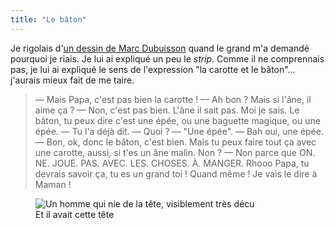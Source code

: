 ```yaml
---
title: "Le bâton"
---
```


Je rigolais d'[un dessin de Marc Dubuisson](http://absurdo.lapin.org/index.php?number=86#strips "&quot;Ab Absurdo - La carotte et le bâton&quot;, Marc Dubuisson") quand le grand m'a demandé pourquoi je riais. Je lui ai expliqué un peu le _strip_. Comme il ne comprennais pas, je lui ai expliqué le sens de l'expression "la carotte et le bâton"… j'aurais mieux fait de me taire.

<!-- more -->

> — Mais Papa, c'est pas bien la carotte !
> — Ah bon ? Mais si l'âne, il aime ça ?
> — Non, c'est pas bien. L'âne il sait pas. Moi je sais. Le bâton, tu peux dire c'est une épée, ou une baguette magique, ou une épée.
> — Tu l'a déjà dit.
> — Quoi ?
> — "Une épée".
> — Bah oui, une épée.
> — Bon, ok, donc le bâton, c'est bien. Mais tu peux faire tout ça avec une carotte, aussi, si t'es un âne malin. Non ?
> — Non parce que ON. NE. JOUE. PAS. AVEC. LES. CHOSES. À. MANGER. Rhooo Papa, tu devrais savoir ça, tu es un grand toi ! Quand même ! Je vais le dire à Maman !

<figure>
  <img src="/assets/images/papa/2016-05-11/1.gif" alt="Un homme qui nie de la tête, visiblement très décu" />
  <figcaption>Et il avait cette tête</figcaption>
</figure>
